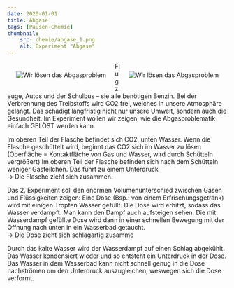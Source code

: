 ```yaml
---
date: 2020-01-01
title: Abgase
tags: [Pausen-Chemie]
thumbnail: 
    src: chemie/abgase_1.png
    alt: Experiment "Abgase"
---
```


<div style="float:left; padding:20px"><img src="images/chemie/abgase_1.png" alt="Wir lösen das Abgasproblem"></div>
<div style="float:right; padding:20px"><img src="images/chemie/abgase_2.png" alt="Wir lösen das Abgasproblem"></div>

Flugzeuge, Autos und der Schulbus – sie alle benötigen Benzin. Bei der Verbrennung des Treibstoffs wird CO2 frei, welches in unsere Atmosphäre gelangt. Das schädigt langfristig nicht nur unsere Umwelt, sondern auch die Gesundheit. Im Experiment wollen wir zeigen, wie die Abgasproblematik einfach GELÖST werden kann.

Im oberen Teil der Flasche befindet sich CO2, unten Wasser. Wenn die Flasche geschüttelt wird, beginnt das CO2 sich im Wasser zu lösen (Oberfläche = Kontaktfläche von Gas und Wasser, wird durch Schütteln vergrößert) Im oberen Teil der Flasche befinden sich nach dem Schütteln weniger Gasteilchen. Das führt zu einem Unterdruck<br>
-> Die Flasche zieht sich zusammen.

Das 2. Experiment soll den enormen Volumenunterschied zwischen Gasen und Flüssigkeiten zeigen: Eine Dose (Bsp.: von einem Erfrischungsgetränk) wird mit einigen Tropfen Wasser gefüllt. Die Dose wird erhitzt, sodass das Wasser verdampft. Man kann den Dampf auch aufsteigen sehen. Die mit Wasserdampf gefüllte Dose wird dann in einer schnellen Bewegung mit der Öffnung nach unten in ein Wasserbad getaucht.<br>
-> Die Dose zieht sich schlagartig zusamme

Durch das kalte Wasser wird der Wasserdampf auf einen Schlag abgekühlt. Das Wasser kondensiert wieder und so entsteht ein Unterdruck in der Dose. Das Wasser in dem Wasserbad kann nicht schnell genug in die Dose nachströmen um den Unterdruck auszugleichen, weswegen sich die Dose verformt.

<youtube watch="1Kpp45WXWB0"></youtube>